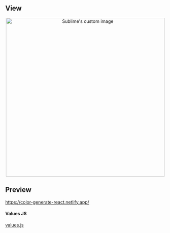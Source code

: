 ## View


<p align="center">
  <img src="https://github.com/JorgeFPeres/birthday-reminder-React-/blob/main/Image.png?raw=true" alt="Sublime's custom image" width= "500px"/>
</p>


## Preview

https://color-generate-react.netlify.app/


#### Values JS

[values.js](https://github.com/noeldelgado/values.js)
